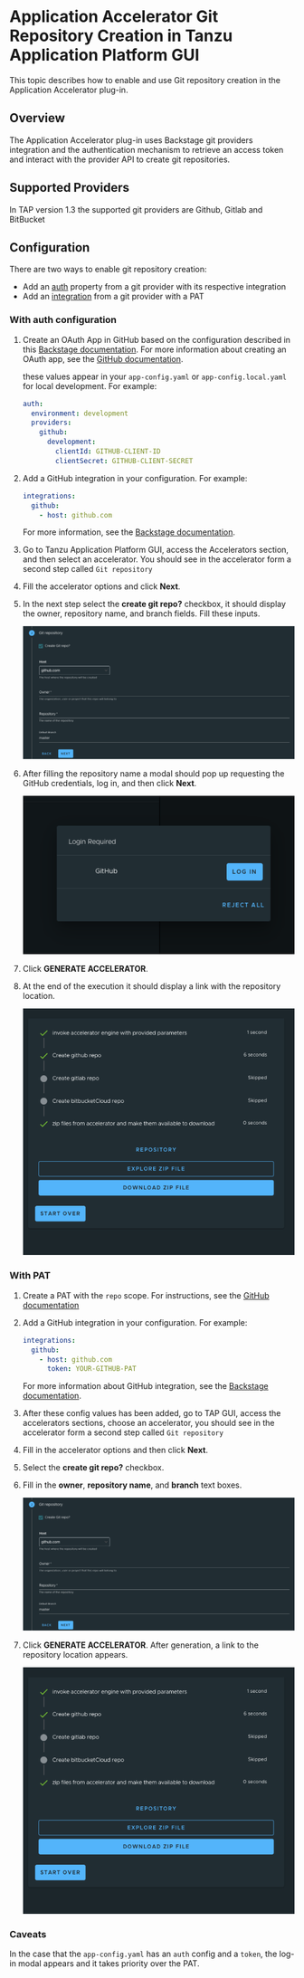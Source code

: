 # Application Accelerator Git Repository Creation in Tanzu Application Platform GUI

This topic describes how to enable and use Git repository creation in the Application Accelerator
plug-in.

## <a id="overview"></a> Overview

The Application Accelerator plug-in uses Backstage git providers integration and the authentication
mechanism to retrieve an access token and interact with the provider API to create git repositories.

## <a id="supported-providers"></a> Supported Providers

In TAP version 1.3 the supported git providers are Github, Gitlab and BitBucket

## <a id="configuration"></a> Configuration

There are two ways to enable git repository creation:

- Add an [auth](https://backstage.io/docs/auth/) property from a git provider with its respective
  integration
- Add an [integration](https://backstage.io/docs/integrations/) from a git provider with a PAT

### With auth configuration

1. Create an OAuth App in GitHub based on the configuration described in this
   [Backstage documentation](https://backstage.io/docs/auth/github/provider).
   For more information about creating an OAuth app, see the
   [GitHub documentation](https://docs.github.com/en/developers/apps/building-oauth-apps/creating-an-oauth-app).

   these values appear in your `app-config.yaml` or `app-config.local.yaml` for local development.
   For example:

   ```yaml
   auth:
     environment: development
     providers:
       github:
         development:
           clientId: GITHUB-CLIENT-ID
           clientSecret: GITHUB-CLIENT-SECRET
   ```

2. Add a GitHub integration in your configuration. For example:

   ```yaml
   integrations:
     github:
       - host: github.com
   ```

   For more information, see the
   [Backstage documentation](https://backstage.io/docs/integrations/github/locations).

3. Go to Tanzu Application Platform GUI, access the Accelerators section, and then select an
   accelerator.
   You should see in the accelerator form a second step called `Git repository`

4. Fill the accelerator options and click **Next**.

5. In the next step select the **create git repo?** checkbox, it should display the owner, repository
   name, and branch fields. Fill these inputs.

   ![Git Repo Creation fields](images/git-repo-fields.png)

6. After filling the repository name a modal should pop up requesting the GitHub credentials, log in,
   and then click **Next**.

   ![OAuth modal](images/application-accelerator-git-repo-oauth-modal.png)

7. Click **GENERATE ACCELERATOR**.

8. At the end of the execution it should display a link with the repository location.

   ![Task Output](images/application-accelerator-task-output.png)

### With PAT

1. Create a PAT with the `repo` scope. For instructions, see the
   [GitHub documentation](https://docs.github.com/en/authentication/keeping-your-account-and-data-secure/creating-a-personal-access-token)

2. Add a GitHub integration in your configuration. For example:

   ```yaml
   integrations:
     github:
       - host: github.com
         token: YOUR-GITHUB-PAT
   ```

   For more information about GitHub integration, see the
   [Backstage documentation](https://backstage.io/docs/integrations/github/locations).

3. After these config values has been added, go to TAP GUI, access the accelerators sections, choose
   an accelerator, you should see in the accelerator form a second step called `Git repository`

4. Fill in the accelerator options and then click **Next**.

5. Select the **create git repo?** checkbox.

6. Fill in the **owner**, **repository name**, and **branch** text boxes.

   ![Git Repo Creation fields](images/git-repo-fields.png)

7. Click **GENERATE ACCELERATOR**. After generation, a link to the repository location appears.

   ![Task Output](images/application-accelerator-task-output.png)

### Caveats

In the case that the `app-config.yaml` has an `auth` config and a `token`, the log-in modal appears
and it takes priority over the PAT.
